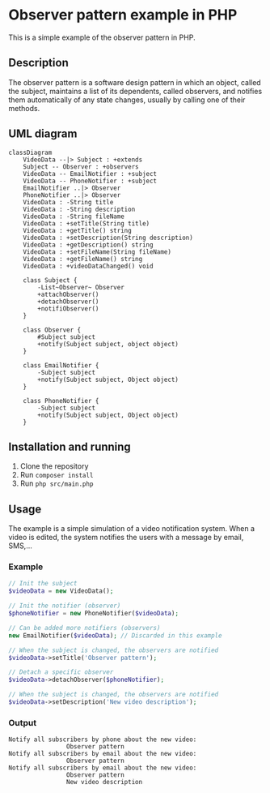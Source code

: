 # Observer pattern example in PHP
This is a simple example of the observer pattern in PHP.

## Description
The observer pattern is a software design pattern in which an object, called the subject, maintains a list of its dependents, called observers, and notifies them automatically of any state changes, usually by calling one of their methods.

## UML diagram
```mermaid
classDiagram
    VideoData --|> Subject : +extends
    Subject -- Observer : +observers
    VideoData -- EmailNotifier : +subject
    VideoData -- PhoneNotifier : +subject
    EmailNotifier ..|> Observer
    PhoneNotifier ..|> Observer
    VideoData : -String title
    VideoData : -String description
    VideoData : -String fileName
    VideoData : +setTitle(String title)
    VideoData : +getTitle() string
    VideoData : +setDescription(String description)
    VideoData : +getDescription() string
    VideoData : +setFileName(String fileName)
    VideoData : +getFileName() string
    VideoData : +videoDataChanged() void

    class Subject {
        -List~Observer~ Observer
        +attachObserver()
        +detachObserver()
        +notifiObserver()
    }

    class Observer {
        #Subject subject
        +notify(Subject subject, object object)
    }

    class EmailNotifier {
        -Subject subject
        +notify(Subject subject, Object object)
    }

    class PhoneNotifier {
        -Subject subject
        +notify(Subject subject, Object object)
    }
```

## Installation and running
1. Clone the repository
2. Run `composer install`
3. Run `php src/main.php`

## Usage
The example is a simple simulation of a video notification system. When a video is edited, the system notifies the users with a message by email, SMS,...

### Example
```php
// Init the subject
$videoData = new VideoData();

// Init the notifier (observer)
$phoneNotifier = new PhoneNotifier($videoData);

// Can be added more notifiers (observers)
new EmailNotifier($videoData); // Discarded in this example

// When the subject is changed, the observers are notified
$videoData->setTitle('Observer pattern');

// Detach a specific observer
$videoData->detachObserver($phoneNotifier);

// When the subject is changed, the observers are notified
$videoData->setDescription('New video description');
```

### Output
```
Notify all subscribers by phone about the new video: 
                Observer pattern 
Notify all subscribers by email about the new video: 
                Observer pattern 
Notify all subscribers by email about the new video: 
                Observer pattern 
                New video description
```
